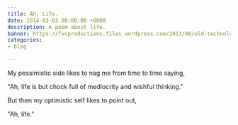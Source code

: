 ```yaml
---
title: Ah, Life.
date: 2014-03-03 00:00:00 +0000
description: A poem about life.
banner: https://fvcproductions.files.wordpress.com/2013/08/old-technology-never-forget.jpg?w=1366
categories:
- blog

---
```

My pessimistic side likes to nag me from time to time saying,

"Ah, life is but chock full of mediocrity and wishful thinking."

But then my optimistic self likes to point out,

"Ah, life."
